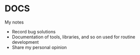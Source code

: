 # DOCS

My notes

* Record bug solutions
* Documentation of tools, libraries, and so on used for routine development
* Share my personal opinion